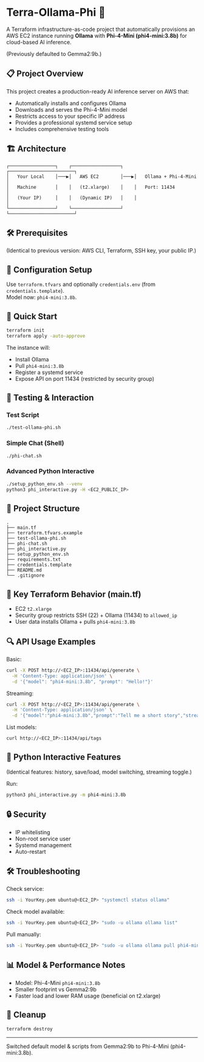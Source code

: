 # Terra-Ollama-Phi 🚀

A Terraform infrastructure-as-code project that automatically provisions an AWS EC2 instance running **Ollama** with **Phi-4-Mini (phi4-mini:3.8b)** for cloud-based AI inference.

(Previously defaulted to Gemma2:9b.)


## 📋 Project Overview

This project creates a production-ready AI inference server on AWS that:
- Automatically installs and configures Ollama
- Downloads and serves the Phi-4-Mini model
- Restricts access to your specific IP address
- Provides a professional systemd service setup
- Includes comprehensive testing tools

## 🏗️ Architecture

```
┌─────────────────┐    ┌──────────────────┐    ┌────────────────────────┐
│   Your Local    │───▶│   AWS EC2        │───▶│   Ollama + Phi-4-Mini  │
│   Machine       │    │   (t2.xlarge)    │    │   Port: 11434          │
│   (Your IP)     │    │   (Dynamic IP)   │    │                        │
└─────────────────┘    └──────────────────┘    └────────────────────────┘
```

## 🛠️ Prerequisites

(Identical to previous version: AWS CLI, Terraform, SSH key, your public IP.)

## 🔐 Configuration Setup

Use `terraform.tfvars` and optionally `credentials.env` (from `credentials.template`).  
Model now: `phi4-mini:3.8b`.

## 🚀 Quick Start

```bash
terraform init
terraform apply -auto-approve
```

The instance will:
- Install Ollama
- Pull `phi4-mini:3.8b`
- Register a systemd service
- Expose API on port 11434 (restricted by security group)

## 🧪 Testing & Interaction

### Test Script
```bash
./test-ollama-phi.sh
```

### Simple Chat (Shell)
```bash
./phi-chat.sh
```

### Advanced Python Interactive
```bash
./setup_python_env.sh --venv
python3 phi_interactive.py -H <EC2_PUBLIC_IP>
```

## 📁 Project Structure

```
.
├── main.tf
├── terraform.tfvars.example
├── test-ollama-phi.sh
├── phi-chat.sh
├── phi_interactive.py
├── setup_python_env.sh
├── requirements.txt
├── credentials.template
├── README.md
└── .gitignore
```

## 🔧 Key Terraform Behavior (main.tf)

- EC2 `t2.xlarge`
- Security group restricts SSH (22) + Ollama (11434) to `allowed_ip`
- User data installs Ollama + pulls `phi4-mini:3.8b`

## 🔍 API Usage Examples

Basic:
```bash
curl -X POST http://<EC2_IP>:11434/api/generate \
  -H 'Content-Type: application/json' \
  -d '{"model": "phi4-mini:3.8b", "prompt": "Hello!"}'
```

Streaming:
```bash
curl -X POST http://<EC2_IP>:11434/api/generate \
  -H 'Content-Type: application/json' \
  -d '{"model":"phi4-mini:3.8b","prompt":"Tell me a short story","stream":true}'
```

List models:
```bash
curl http://<EC2_IP>:11434/api/tags
```

## 🐍 Python Interactive Features

(Identical features: history, save/load, model switching, streaming toggle.)

Run:
```bash
python3 phi_interactive.py -m phi4-mini:3.8b
```

## 🔒 Security

- IP whitelisting
- Non-root service user
- Systemd management
- Auto-restart

## 🛠️ Troubleshooting

Check service:
```bash
ssh -i YourKey.pem ubuntu@<EC2_IP> "systemctl status ollama"
```

Check model available:
```bash
ssh -i YourKey.pem ubuntu@<EC2_IP> "sudo -u ollama ollama list"
```

Pull manually:
```bash
ssh -i YourKey.pem ubuntu@<EC2_IP> "sudo -u ollama ollama pull phi4-mini:3.8b"
```

## 📊 Model & Performance Notes

- Model: Phi-4-Mini `phi4-mini:3.8b`
- Smaller footprint vs Gemma2:9b
- Faster load and lower RAM usage (beneficial on t2.xlarge)

## 🧹 Cleanup

```bash
terraform destroy
```

---

Switched default model & scripts from Gemma2:9b to Phi-4-Mini (phi4-mini:3.8b).